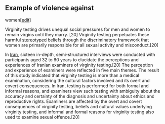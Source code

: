 ## Example of violence against
women[[edit](/w/index.php?title=Virginity\_test&action=edit&section=3 "Edit
section: Example of violence against women")]

Virginity testing drives unequal social pressures for men and women to remain
virgins until they marry. [20] Virginity testing perpetuates these harmful
[stereotyped](/wiki/Stereotype "Stereotype") beliefs through the
discriminatory framework that women are primarily responsible for all sexual
activity and misconduct.[20]

In [Iran](/wiki/Iran "Iran"), sixteen in-depth, semi-structured interviews
were conducted with participants aged 32 to 60 years to elucidate the
perceptions and experiences of Iranian examiners of virginity testing.[20] The
perception and experience of examiners were reflected in five main themes. The
result of this study indicated that virginity testing is more than a medical
examination, considering the cultural factors involved and its overt and
covert consequences. In Iran, testing is performed for both formal and
informal reasons, and examiners view such testing with ambiguity about the
accuracy and certainty of the diagnosis and uncertainty about ethics and
reproductive rights. Examiners are affected by the overt and covert
consequences of virginity testing, beliefs and cultural values underlying
virginity testing, and informal and formal reasons for virginity testing also
used to examine sexual offence.[20]
